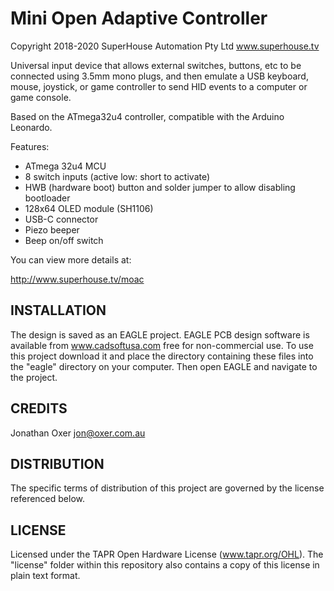 Mini Open Adaptive Controller
==============================
Copyright 2018-2020 SuperHouse Automation Pty Ltd  www.superhouse.tv  

Universal input device that allows external switches, buttons, etc
to be connected using 3.5mm mono plugs, and then emulate a USB
keyboard, mouse, joystick, or game controller to send HID events
to a computer or game console.

Based on the ATmega32u4 controller, compatible with the Arduino
Leonardo.

Features:

 * ATmega 32u4 MCU
 * 8 switch inputs (active low: short to activate)
 * HWB (hardware boot) button and solder jumper to allow disabling bootloader
 * 128x64 OLED module (SH1106)
 * USB-C connector
 * Piezo beeper
 * Beep on/off switch

You can view more details at:

  http://www.superhouse.tv/moac


INSTALLATION
------------
The design is saved as an EAGLE project. EAGLE PCB design software is
available from www.cadsoftusa.com free for non-commercial use. To use
this project download it and place the directory containing these files
into the "eagle" directory on your computer. Then open EAGLE and
navigate to the project.


CREDITS
-------
Jonathan Oxer jon@oxer.com.au


DISTRIBUTION
------------
The specific terms of distribution of this project are governed by the
license referenced below.


LICENSE
-------
Licensed under the TAPR Open Hardware License (www.tapr.org/OHL).
The "license" folder within this repository also contains a copy of
this license in plain text format.
